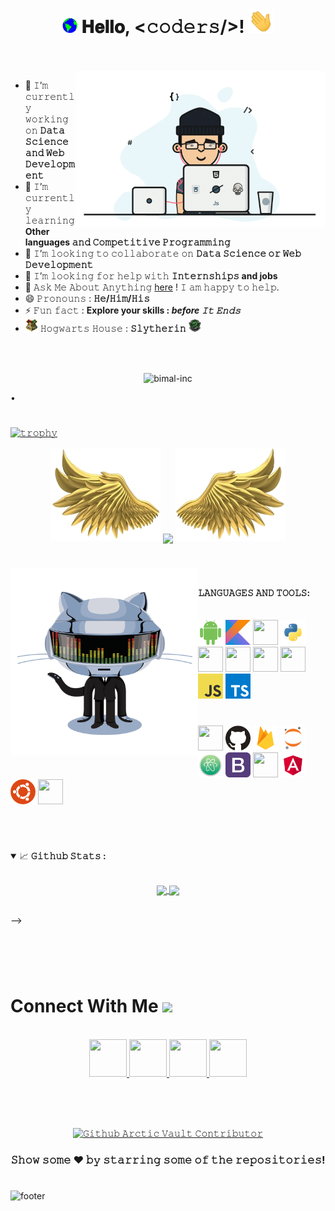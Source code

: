 <h1 align="center">
  <a target="_blank">
    <img src="https://github.com/bimal-inc/bimal-inc/blob/master/GIF/Earth.gif" width="24px" style="max-width:100%;">
  </a>
  𝐇𝐞𝐥𝐥𝐨, &lt;𝚌𝚘𝚍𝚎𝚛𝚜/&gt;!
  <a target="_blank">
    <img src="https://github.com/bimal-inc/bimal-inc/blob/master/GIF/Hi.gif" width="40px" />
  </a>
</h1>

<br/>
<br/>
<a target="_blank">
  <img align="right" height="250" width="400" alt="GIF" src="https://github.com/bimal-inc/bimal-inc/blob/master/GIF/image.gif">
</a>

- 🔭 𝙸’𝚖 𝚌𝚞𝚛𝚛𝚎𝚗𝚝𝚕𝚢 𝚠𝚘𝚛𝚔𝚒𝚗𝚐 𝚘𝚗 **𝙳𝚊𝚝𝚊 𝚂𝚌𝚒𝚎𝚗𝚌𝚎 𝚊𝚗𝚍 𝚆𝚎𝚋 𝙳𝚎𝚟𝚎𝚕𝚘𝚙𝚖𝚎𝚗𝚝**
- 🌱 𝙸’𝚖 𝚌𝚞𝚛𝚛𝚎𝚗𝚝𝚕𝚢 𝚕𝚎𝚊𝚛𝚗𝚒𝚗𝚐 **Other languages 𝚊𝚗𝚍 𝙲𝚘𝚖𝚙𝚎𝚝𝚒𝚝𝚒𝚟𝚎 𝙿𝚛𝚘𝚐𝚛𝚊𝚖𝚖𝚒𝚗𝚐**
- 👯 𝙸’𝚖 𝚕𝚘𝚘𝚔𝚒𝚗𝚐 𝚝𝚘 𝚌𝚘𝚕𝚕𝚊𝚋𝚘𝚛𝚊𝚝𝚎 𝚘𝚗 **𝙳𝚊𝚝𝚊 𝚂𝚌𝚒𝚎𝚗𝚌𝚎 𝚘𝚛 𝚆𝚎𝚋 𝙳𝚎𝚟𝚎𝚕𝚘𝚙𝚖𝚎𝚗𝚝**
- 🤔 𝙸’𝚖 𝚕𝚘𝚘𝚔𝚒𝚗𝚐 𝚏𝚘𝚛 𝚑𝚎𝚕𝚙 𝚠𝚒𝚝𝚑 **𝙸𝚗𝚝𝚎𝚛𝚗𝚜𝚑𝚒𝚙𝚜 and jobs**
- 💬 𝙰𝚜𝚔 𝙼𝚎 𝙰𝚋𝚘𝚞𝚝 𝙰𝚗𝚢𝚝𝚑𝚒𝚗𝚐 [here](https://github.com/bimal-inc/bimal-inc/issues/1) ! 𝙸 𝚊𝚖 𝚑𝚊𝚙𝚙𝚢 𝚝𝚘 𝚑𝚎𝚕𝚙.
- 😄 𝙿𝚛𝚘𝚗𝚘𝚞𝚗𝚜 : **𝙷𝚎/𝙷𝚒𝚖/𝙷𝚒𝚜**
- ⚡ 𝙵𝚞𝚗 𝚏𝚊𝚌𝚝 : **Explore your skills : *before 𝙸𝚝 𝙴𝚗𝚍𝚜***
- <img src="https://github.com/bimal-inc/bimal-inc/blob/master/PNG/house.png" width="20px" height="20px"/>  𝙷𝚘𝚐𝚠𝚊𝚛𝚝𝚜 𝙷𝚘𝚞𝚜𝚎 : **𝚂𝚕𝚢𝚝𝚑𝚎𝚛𝚒𝚗** <img width="20px" height="20px" src="https://github.com/bimal-inc/bimal-inc/blob/master/PNG/Slytherin_ClearBG.png">

<br/>
<br/>


<p align="center">
  <img src="https://komarev.com/ghpvc/?username=bimal-inc&label=Profile%20views&color=0e75b6&style=flat" alt="bimal-inc" /> </p> •  
<!--   <img alt = "profile views" src="https://komarev.com/ghpvc/?username=bimal-inc&style=flat&color=brightgreen"> •    -->
  <!-- <img alt="𝙶𝚒𝚝𝙷𝚞𝚋 𝚏𝚘𝚕𝚕𝚘𝚠𝚎𝚛𝚜" src="https://img.shields.io/github/followers/bimal-inc?label=Followers&style=social"> •   
  <img src="https://img.shields.io/github/stars/bimal-inc?label=Stars" alt="𝚃𝚘𝚝𝚊𝚕 𝚂𝚝𝚊𝚛𝚜">
</p>
<p align="center">
  <code>
    <img src="https://img.shields.io/badge/dynamic/json?label=Gitwar%20Profile%20Score&style=for-the-badge&color=ee6f57&logo=github&logoColor=white&query=score&url=http%3A%2F%2Fgitwar-jayant.herokuapp.com%2Fapi%2Fbimal-inc" alt="𝙶𝚒𝚝𝚑𝚞𝚋 𝙿𝚛𝚘𝚏𝚒𝚕𝚎 𝚂𝚌𝚘𝚛𝚎">
  </code>
</p> -->

 #

[![𝚝𝚛𝚘𝚙𝚑𝚢](https://github-profile-trophy.vercel.app/?username=bimal-inc&column=8&margin-w=15&margin-h=15&no-bg=true&no-frame=true&theme=juicyfresh)](https://github.com/bimal-inc)

<p align="center">
  <a>
    <img height="150" width="175" src="https://github.com/bimal-inc/bimal-inc/blob/master/PNG/left.png">
    <img align="center" src="https://github-readme-streak-stats.herokuapp.com/?user=bimal-inc&theme=dark&hide_border=true"/>
    <img height="150" width="175" src="https://github.com/bimal-inc/bimal-inc/blob/master/PNG/right.png">
  </a>
</p>

#

<a target="_blank"><img align="left" height="300" width="300" alt="𝙶𝙸𝙵" src="https://github.com/bimal-inc/bimal-inc/blob/master/GIF/github.gif"></a>
<br/>

**𝙻𝙰𝙽𝙶𝚄𝙰𝙶𝙴𝚂 𝙰𝙽𝙳 𝚃𝙾𝙾𝙻𝚂:**  
<br/>
<br/>
<code><img height="40" width="40" src="https://raw.githubusercontent.com/github/explore/80688e429a7d4ef2fca1e82350fe8e3517d3494d/topics/android/android.png"></code>
<code><img height="40" width="40" src="https://raw.githubusercontent.com/github/explore/80688e429a7d4ef2fca1e82350fe8e3517d3494d/topics/kotlin/kotlin.png"></code>
<code><img height="40" width="40" src="https://images.vexels.com/media/users/3/166401/isolated/preview/b82aa7ac3f736dd78570dd3fa3fa9e24-java-programming-language-icon-by-vexels.png"></code>
<code><img height="40" width="40" src="https://raw.githubusercontent.com/github/explore/80688e429a7d4ef2fca1e82350fe8e3517d3494d/topics/python/python.png"></code>
<code><img height="40" width="40" src="https://www.naveedashfaq.me/img/c++.png"></code>
<code><img height="40" width="40" src="https://cdn.iconscout.com/icon/free/png-512/c-programming-569564.png"></code>
<code><img height="40" width="40" src="https://www.flaticon.com/svg/static/icons/svg/1216/1216733.svg"></code>
<code><img height="40" width="40" src="https://cdn.iconscout.com/icon/free/png-256/css-131-722685.png"></code>
<code><img height="40" width="40" src="https://raw.githubusercontent.com/github/explore/80688e429a7d4ef2fca1e82350fe8e3517d3494d/topics/javascript/javascript.png"></code>
<code><img height="40" width="40" src="https://raw.githubusercontent.com/github/explore/80688e429a7d4ef2fca1e82350fe8e3517d3494d/topics/typescript/typescript.png"></code>
#
<code><img height="40" width="40" src="https://upload.wikimedia.org/wikipedia/commons/thumb/3/3f/Git_icon.svg/1024px-Git_icon.svg.png"></code>
<code><img height="40" width="40" src="https://raw.githubusercontent.com/github/explore/80688e429a7d4ef2fca1e82350fe8e3517d3494d/topics/github-api/github-api.png"></code>
<code><img height="40" width="40" src="https://raw.githubusercontent.com/github/explore/80688e429a7d4ef2fca1e82350fe8e3517d3494d/topics/firebase/firebase.png"></code>
<code><img height="40" width="40" src="https://raw.githubusercontent.com/github/explore/80688e429a7d4ef2fca1e82350fe8e3517d3494d/topics/jupyter-notebook/jupyter-notebook.png"></code>
<code><img height="40" width="40" src="https://raw.githubusercontent.com/github/explore/80688e429a7d4ef2fca1e82350fe8e3517d3494d/topics/atom/atom.png"></code>
<code><img height="40" width="40" src="https://raw.githubusercontent.com/github/explore/80688e429a7d4ef2fca1e82350fe8e3517d3494d/topics/bootstrap/bootstrap.png"></code>
<code><img height="40" width="40" src="https://encrypted-tbn0.gstatic.com/images?q=tbn:ANd9GcRT1PKsfJXnxOqnTRiIZ8VcdJDYBXD-qZnnpw&usqp=CAU"></code>
<code><img height="40" width="40" src="https://raw.githubusercontent.com/github/explore/80688e429a7d4ef2fca1e82350fe8e3517d3494d/topics/angular/angular.png"></code>
<code><img height="40" width="40" src="https://raw.githubusercontent.com/github/explore/80688e429a7d4ef2fca1e82350fe8e3517d3494d/topics/ubuntu/ubuntu.png"></code>
<code><img height="40" width="40" src="https://cdn.iconscout.com/icon/free/png-512/mongodb-3-1175138.png"></code>

<br/>

#

<details open="">
<summary>
  <g-emoji class="g-emoji" alias="chart_with_upwards_trend" fallback-src="https://github.githubassets.com/images/icons/emoji/unicode/1f4c8.png">📈</g-emoji>
  <strong>𝙶𝚒𝚝𝚑𝚞𝚋 𝚂𝚝𝚊𝚝𝚜 : </strong>
</summary>
<br>

<p align="center">
  <a href="https://github.com/bimal-inc">
    <img align="center" src="https://github-readme-stats.vercel.app/api?username=bimal-inc&show_icons=true&hide_border=true&title_color=94b4a4&amp&icon_color=FFFFFF&amp&text_color=FFFFFF&amp&bg_color=000000&count_private=true&include_all_commits=true"/>
  </a>
  <a href="https://github.com/bimal-inc">
    <img align="center" height="195px" src="https://github-readme-stats.vercel.app/api/top-langs/?username=bimal-inc&text_color=FFFFFF&bg_color=000000&title_color=94b4a4&langs_count=15&layout=compact&hide_border=true" />
  </a>
</p>
</details>
<br>

<!-- ![𝚐𝚒𝚝𝚑𝚞𝚋 𝚐𝚛𝚊𝚙𝚑](https://activity-graph.herokuapp.com/graph?username=bimal-inc&theme=react-dark&hide_border=true&area=true)

<!-- Don't Run Contribution Graph(Generate Snake) Action on your default Branch-->
<!-- ![𝙶𝚒𝚝𝚑𝚞𝚋 𝙲𝚘𝚗𝚝𝚛𝚒𝚋𝚞𝚝𝚒𝚘𝚗 𝙶𝚛𝚊𝚙𝚑](https://github.com/bimal-inc/bimal-inc/blob/main/github-contribution-grid-snake.svg) -->
<!-- Don't Run Contribution Graph(Generate Snake) Action on your default Branch -->
<!-- <br/> --> -->

#

<!-- <summary>
  <g-emoji class="g-emoji" alias="chart_with_upwards_trend" fallback-src="https://github.githubassets.com/images/icons/emoji/unicode/1f4c8.png">📈</g-emoji>
  <strong>𝚆𝚊𝚔𝚊𝚃𝚒𝚖𝚎 𝚂𝚝𝚊𝚝𝚜 : </strong>
</summary> -->

<!-- <a target="_blank">
  <img align="right" height="330px" width="500px" src="https://wakatime.com/share/@bimalinc/b93015a3-090a-4333-82a7-3d7f435e29c5.svg" >
</a> -->

<br>
<br>

<!--START_SECTION:waka-->
<!-- ![Lines of code](https://img.shields.io/badge/From%20Hello%20World%20I%27ve%20Written-1.2%20million%20lines%20of%20code-blue) -->

<!-- **🐱 My Github Data** 

> 🏆 4,723 Contributions in the Year 2021
 > 
> 📦 2.1 MB Used in Github's Storage 
 > 
> 💼 Opted to Hire
 > 
> 📜 10 Public Repositories 
 > 
> 🔑 2 Private Repositories  
 >  -->
<!-- **I'm a Night 🦉** 

```text
🌞 Morning    100 commits    ███░░░░░░░░░░░░░░░░░░░░░░   12.0% 
🌆 Daytime    226 commits    ██████░░░░░░░░░░░░░░░░░░░   27.13% 
🌃 Evening    289 commits    ████████░░░░░░░░░░░░░░░░░   34.69% 
🌙 Night      218 commits    ██████░░░░░░░░░░░░░░░░░░░   26.17%

```
📅 **I'm Most Productive on Saturday** 

```text
Monday       111 commits    ███░░░░░░░░░░░░░░░░░░░░░░   13.33% 
Tuesday      108 commits    ███░░░░░░░░░░░░░░░░░░░░░░   12.97% 
Wednesday    107 commits    ███░░░░░░░░░░░░░░░░░░░░░░   12.85% 
Thursday     121 commits    ███░░░░░░░░░░░░░░░░░░░░░░   14.53% 
Friday       127 commits    ███░░░░░░░░░░░░░░░░░░░░░░   15.25% 
Saturday     163 commits    █████░░░░░░░░░░░░░░░░░░░░   19.57% 
Sunday       96 commits     ███░░░░░░░░░░░░░░░░░░░░░░   11.52%

``` -->


<!-- 📊 **This Week I Spent My Time On**  -->

<!-- ```text
⌚︎ Time Zone: Asia/kathmandu

💬 Programming Languages: 
Other                    54 hrs 59 mins      █████████████████████░░░░   84.34% 
C++                      6 hrs 31 mins       ██░░░░░░░░░░░░░░░░░░░░░░░   10.02% 
Python                   2 hrs 46 mins       █░░░░░░░░░░░░░░░░░░░░░░░░   4.25% 
JavaScript               17 mins             ░░░░░░░░░░░░░░░░░░░░░░░░░   0.45% 
CMake                    10 mins             ░░░░░░░░░░░░░░░░░░░░░░░░░   0.27%

🔥 Editors: 
Browser                  54 hrs 58 mins      █████████████████████░░░░   84.32% 
CLion                    6 hrs 42 mins       ██░░░░░░░░░░░░░░░░░░░░░░░   10.3% 
PyCharm                  2 hrs 53 mins       █░░░░░░░░░░░░░░░░░░░░░░░░   4.42% 
WebStorm                 35 mins             ░░░░░░░░░░░░░░░░░░░░░░░░░   0.91% 
VS Code                  2 mins              ░░░░░░░░░░░░░░░░░░░░░░░░░   0.05%

🐱‍💻 Projects: 
SPOJ                     33 hrs 41 mins      █████████████░░░░░░░░░░░░   51.66% 
CodeChef                 8 hrs 13 mins       ███░░░░░░░░░░░░░░░░░░░░░░   12.61% 
yolor                    7 hrs 28 mins       ██░░░░░░░░░░░░░░░░░░░░░░░   11.45% 
Object Detection         5 hrs 52 mins       ██░░░░░░░░░░░░░░░░░░░░░░░   9.01% 
HackerRank               3 hrs 31 mins       █░░░░░░░░░░░░░░░░░░░░░░░░   5.42% -->

<!-- 💻 Operating System: 
Windows                  65 hrs 12 mins      █████████████████████████   100.0%

``` -->

<!-- **I Mostly Code in Jupyter Notebook** 

```text
Jupyter Notebook         27 repos            ██████░░░░░░░░░░░░░░░░░░░   27.0% 
Python                   21 repos            █████░░░░░░░░░░░░░░░░░░░░   21.0% 
C++                      13 repos            ███░░░░░░░░░░░░░░░░░░░░░░   13.0% 
HTML                     8 repos             ██░░░░░░░░░░░░░░░░░░░░░░░   8.0% 
JavaScript               8 repos             ██░░░░░░░░░░░░░░░░░░░░░░░   8.0%

``` -->



 <!-- Last Updated on 05/08/2021 -->
<!--END_SECTION:waka-->

<!-- <p align="center">
  <a>
    <img align="center" width="400px" height="400px" src="https://wakatime.com/share/@bimal-inc/2be1608b-10ea-42dd-b1f5-80ed001062b1.svg"/>
  </a>
  <a>
    <img align="center" height="400px" width="400px" src="https://wakatime.com/share/@bimal-inc/c7e94976-73a4-4959-a081-4ca2e1126556.svg" />
  </a>
</p> -->

#

<!-- <p align="center">
  <a href="https://github.com/bimal-inc">
    <img height="50" width="50" src="https://cdn.jsdelivr.net/npm/simple-icons@3.0.1/icons/github.svg">  
  </a>
  <h4 align="center"><code>📊 𝙶𝚒𝚝𝙷𝚞𝚋 𝙼𝚎𝚝𝚛𝚒𝚌𝚜</code></h4>
</p>

<p align="center">
  <a href='https://github.com/bimal-inc/'>
    <img width="75%" src="https://github.com/bimal-inc/bimal-inc/blob/master/metrics.svg"/>
    <img src="https://github.com/bimal-inc/bimal-inc/blob/master/metrics.detailed.svg" width="75%"/>
  </a>
</p> -->

<h1>
  Connect With Me
  <a target="_blank">
    <img src="https://github.com/bimal-inc/bimal-inc/blob/master/GIF/Handshake.gif" height="25px" style="max-width:100%;">
  </a>
</h1>

<p align="center">
  <br>
  <a href="https://www.linkedin.com/in/bimal-yadav-7b72a81a0/" target="_blank">
    <code><img height="60" width="60" src="https://github.com/bimal-inc/bimal-inc/blob/master/SVG/linkedin.svg"/></code>
  </a>
  <a href="https://www.facebook.com/bimalemail7/" target="_blank">
    <code><img  height="60" width="60" src="https://github.com/bimal-inc/bimal-inc/blob/master/SVG/facebook.svg"/></code>
  </a>
  <a href="https://www.instagram.com/bimal.inc/" target="_blank">
    <code><img height="60" width="60" src="https://github.com/bimal-inc/bimal-inc/blob/master/SVG/instagram.svg"/></code>
  </a>
  <a href="https://twitter.com/bimalinc" target="_blank">
    <code><img height="60" width="60" src="https://github.com/bimal-inc/bimal-inc/blob/master/SVG/twitter.svg"/></code>
  </a>
  <!-- <a href="https://dev.to/bimalinc">
    <code><img src="https://d2fltix0v2e0sb.cloudfront.net/dev-badge.svg" alt="Jayant Goel's DEV Profile" height="62" width="62"></code>
  </a>      -->
</p>
<br/>

<!-- <p align="center">
  <a href="https://www.hackerrank.com/bimal-inc/" target="_blank">
    <code><img height="60" width="60" src="https://github.com/bimal-inc/bimal-inc/blob/master/PNG/hr.png"/></code>
  </a>

  <a href="http://www.codeforces.com/profile/bimal-inc" target="_blank">
    <code><img height="60" width="60" src="https://github.com/bimal-inc/bimal-inc/blob/master/PNG/cf.png"/></code>
  </a>

  <a href="https://www.hackerearth.com/@bimal-inc" target="_blank">
    <code><img height="60" width="60" src="https://github.com/bimal-inc/bimal-inc/blob/master/SVG/he.svg"/></code>
  </a>

  <a href="https://www.codechef.com/users/bimal-inc" target="_blank">
    <code><img height="60" width="60" src="https://github.com/bimal-inc/bimal-inc/blob/master/SVG/cc.svg"/></code>
  </a>
</p> -->

<br/>
<br/>

<p  align="center">
  <a href="https://archiveprogram.github.com/">
    <img alt="𝙶𝚒𝚝𝚑𝚞𝚋 𝙰𝚛𝚌𝚝𝚒𝚌 𝚅𝚊𝚞𝚕𝚝 𝙲𝚘𝚗𝚝𝚛𝚒𝚋𝚞𝚝𝚘𝚛" src = "https://github.com/bimal-inc/bimal-inc/blob/master/GIF/arctic.gif" width="100px" height="100px">
  </a>
</p>


<div align="center">

### 𝚂𝚑𝚘𝚠 𝚜𝚘𝚖𝚎 ❤️ 𝚋𝚢 𝚜𝚝𝚊𝚛𝚛𝚒𝚗𝚐 𝚜𝚘𝚖𝚎 𝚘𝚏 𝚝𝚑𝚎 𝚛𝚎𝚙𝚘𝚜𝚒𝚝𝚘𝚛𝚒𝚎𝚜!

</div>

#

![footer](https://github.com/bimal-inc/bimal-inc/blob/master/PNG/footer.png)
